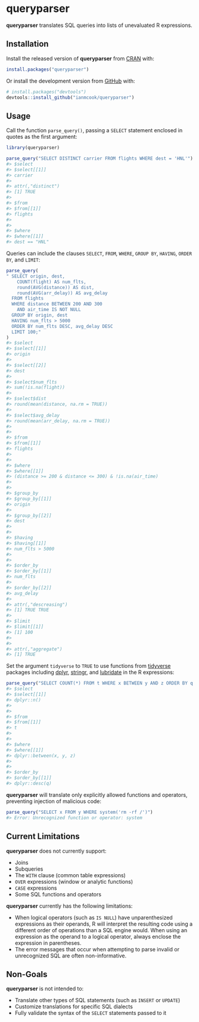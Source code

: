
<!-- README.md is generated from README.Rmd. Please edit that file -->

# queryparser

<!-- badges: start -->

<!-- badges: end -->

**queryparser** translates SQL queries into lists of unevaluated R
expressions.

## Installation

Install the released version of **queryparser** from
[CRAN](https://CRAN.R-project.org) with:

``` r
install.packages("queryparser")
```

Or install the development version from [GitHub](https://github.com/)
with:

``` r
# install.packages("devtools")
devtools::install_github("ianmcook/queryparser")
```

## Usage

Call the function `parse_query()`, passing a `SELECT` statement enclosed
in quotes as the first argument:

``` r
library(queryparser)

parse_query("SELECT DISTINCT carrier FROM flights WHERE dest = 'HNL'")
#> $select
#> $select[[1]]
#> carrier
#> 
#> attr(,"distinct")
#> [1] TRUE
#> 
#> $from
#> $from[[1]]
#> flights
#> 
#> 
#> $where
#> $where[[1]]
#> dest == "HNL"
```

Queries can include the clauses `SELECT`, `FROM`, `WHERE`, `GROUP BY`,
`HAVING`, `ORDER BY`, and `LIMIT`:

``` r
parse_query(
" SELECT origin, dest,
    COUNT(flight) AS num_flts,
    round(AVG(distance)) AS dist,
    round(AVG(arr_delay)) AS avg_delay
  FROM flights
  WHERE distance BETWEEN 200 AND 300
    AND air_time IS NOT NULL
  GROUP BY origin, dest
  HAVING num_flts > 5000
  ORDER BY num_flts DESC, avg_delay DESC
  LIMIT 100;"
)
#> $select
#> $select[[1]]
#> origin
#> 
#> $select[[2]]
#> dest
#> 
#> $select$num_flts
#> sum(!is.na(flight))
#> 
#> $select$dist
#> round(mean(distance, na.rm = TRUE))
#> 
#> $select$avg_delay
#> round(mean(arr_delay, na.rm = TRUE))
#> 
#> 
#> $from
#> $from[[1]]
#> flights
#> 
#> 
#> $where
#> $where[[1]]
#> (distance >= 200 & distance <= 300) & !is.na(air_time)
#> 
#> 
#> $group_by
#> $group_by[[1]]
#> origin
#> 
#> $group_by[[2]]
#> dest
#> 
#> 
#> $having
#> $having[[1]]
#> num_flts > 5000
#> 
#> 
#> $order_by
#> $order_by[[1]]
#> num_flts
#> 
#> $order_by[[2]]
#> avg_delay
#> 
#> attr(,"descreasing")
#> [1] TRUE TRUE
#> 
#> $limit
#> $limit[[1]]
#> [1] 100
#> 
#> 
#> attr(,"aggregate")
#> [1] TRUE
```

Set the argument `tidyverse` to `TRUE` to use functions from
[tidyverse](https://www.tidyverse.org) packages including
[dplyr](https://dplyr.tidyverse.org),
[stringr](https://stringr.tidyverse.org), and
[lubridate](https://lubridate.tidyverse.org) in the R expressions:

``` r
parse_query("SELECT COUNT(*) FROM t WHERE x BETWEEN y AND z ORDER BY q DESC", tidyverse = TRUE)
#> $select
#> $select[[1]]
#> dplyr::n()
#> 
#> 
#> $from
#> $from[[1]]
#> t
#> 
#> 
#> $where
#> $where[[1]]
#> dplyr::between(x, y, z)
#> 
#> 
#> $order_by
#> $order_by[[1]]
#> dplyr::desc(q)
```

**queryparser** will translate only explicitly allowed functions and
operators, preventing injection of malicious code:

``` r
parse_query("SELECT x FROM y WHERE system('rm -rf /')")
#> Error: Unrecognized function or operator: system
```

## Current Limitations

**queryparser** does not currently support:

  - Joins
  - Subqueries
  - The `WITH` clause (common table expressions)
  - `OVER` expressions (window or analytic functions)
  - `CASE` expressions
  - Some SQL functions and operators

**queryparser** currently has the following limitations:

  - When logical operators (such as `IS NULL`) have unparenthesized
    expressions as their operands, R will interpret the resulting code
    using a different order of operations than a SQL engine would. When
    using an expression as the operand to a logical operator, always
    enclose the expression in parentheses.
  - The error messages that occur when attempting to parse invalid or
    unrecognized SQL are often non-informative.

## Non-Goals

**queryparser** is not intended to:

  - Translate other types of SQL statements (such as `INSERT` or
    `UPDATE`)
  - Customize translations for specific SQL dialects
  - Fully validate the syntax of the `SELECT` statements passed to it
